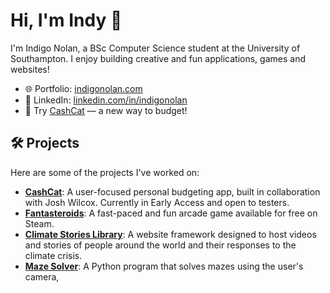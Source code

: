 # Hi, I'm Indy 👋

I'm Indigo Nolan, a BSc Computer Science student at the University of Southampton. I enjoy building creative and fun applications, games and websites!

- 🌐 Portfolio: [indigonolan.com](https://indigonolan.com)
- 💼 LinkedIn: [linkedin.com/in/indigonolan](https://www.linkedin.com/in/indigonolan/)
- 🧾 Try [CashCat](https://cashcat.indigonolan.com) — a new way to budget!

## 🛠️ Projects

Here are some of the projects I've worked on:

- **[CashCat](https://cashcat.indigonolan.com)**: A user-focused personal budgeting app, built in collaboration with Josh Wilcox. Currently in Early Access and open to testers.  
- **[Fantasteroids](https://indigonolan.com/projects/fantasteroids)**: A fast-paced and fun arcade game available for free on Steam.  
- **[Climate Stories Library](https://indigonolan.com/projects/climate-stories-library)**: A website framework designed to host videos and stories of people around the world and their responses to the climate crisis.  
- **[Maze Solver](https://github.com/lem0naise/maze-solver)**: A Python program that solves mazes using the user's camera,
